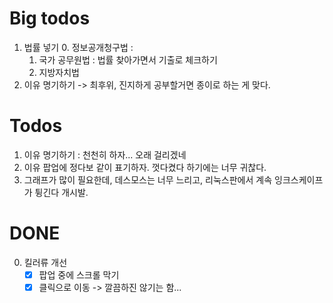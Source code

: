 # Big todos

1. 법률 넣기
    0. 정보공개청구법 : 
    1. 국가 공무원법 : 법률 찾아가면서 기출로 체크하기
    2. 지방자치법
2. 이유 명기하기
    -> 최후위, 진지하게 공부할거면 종이로 하는 게 맞다.

# Todos

1. 이유 명기하기 : 천천히 하자... 오래 걸리겠네
0. 이유 팝업에 정다보 같이 표기하자. 껏다켰다 하기에는 너무 귀찮다.
2. 그래프가 많이 필요한데, 데스모스는 너무 느리고, 리눅스판에서 계속 잉크스케이프가 튕긴다 개시발.

# DONE

0. 킬러류 개선
    * [x] 팝업 중에 스크롤 막기
    * [x] 클릭으로 이동  -> 깔끔하진 않기는 함...
